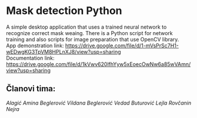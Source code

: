 # Mask detection Python

A simple desktop application that uses a trained neural network to recognize correct mask weaing. There is a Python script for network training and also scripts for image preparation that use OpenCV library. <br>
App demonstration link: https://drive.google.com/file/d/1-mVsPrSc7H1-wEDwgKG3TpVM8HPLnXJ8/view?usp=sharing <br>
Documentation link: https://drive.google.com/file/d/1kVwv620lfhYyw5xEoecOwNw6a85wVAmn/view?usp=sharing

## Članovi tima:
  *Alagić Amina*
	*Beglerović Vildana*
  *Beglerović Vedad*
	*Buturović Lejla*
  *Rovčanin Nejra*

